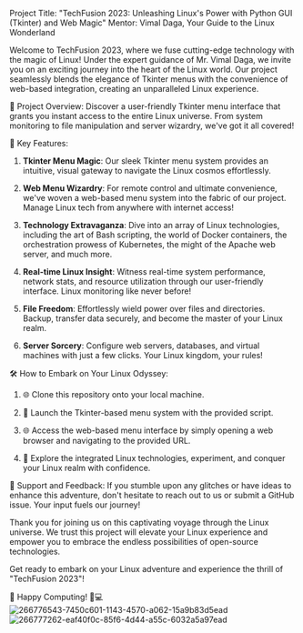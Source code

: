 
Project Title: "TechFusion 2023: Unleashing Linux's Power with Python GUI (Tkinter) and Web Magic"
Mentor: Vimal Daga, Your Guide to the Linux Wonderland


Welcome to TechFusion 2023, where we fuse cutting-edge technology with the magic of Linux! Under the expert guidance of Mr. Vimal Daga, we invite you on an exciting journey into the heart of the Linux world. Our project seamlessly blends the elegance of Tkinter menus with the convenience of web-based integration, creating an unparalleled Linux experience.

🚀 Project Overview:
Discover a user-friendly Tkinter menu interface that grants you instant access to the entire Linux universe. From system monitoring to file manipulation and server wizardry, we've got it all covered!

🌟 Key Features:
1. **Tkinter Menu Magic**: Our sleek Tkinter menu system provides an intuitive, visual gateway to navigate the Linux cosmos effortlessly.

2. **Web Menu Wizardry**: For remote control and ultimate convenience, we've woven a web-based menu system into the fabric of our project. Manage Linux tech from anywhere with internet access!

3. **Technology Extravaganza**: Dive into an array of Linux technologies, including the art of Bash scripting, the world of Docker containers, the orchestration prowess of Kubernetes, the might of the Apache web server, and much more.

4. **Real-time Linux Insight**: Witness real-time system performance, network stats, and resource utilization through our user-friendly interface. Linux monitoring like never before!

5. **File Freedom**: Effortlessly wield power over files and directories. Backup, transfer data securely, and become the master of your Linux realm.

6. **Server Sorcery**: Configure web servers, databases, and virtual machines with just a few clicks. Your Linux kingdom, your rules!

🛠️ How to Embark on Your Linux Odyssey:
1. 🌐 Clone this repository onto your local machine.

2. 🚀 Launch the Tkinter-based menu system with the provided script.

3. 🌐 Access the web-based menu interface by simply opening a web browser and navigating to the provided URL.

4. 🧪 Explore the integrated Linux technologies, experiment, and conquer your Linux realm with confidence.

🤝 Support and Feedback:
If you stumble upon any glitches or have ideas to enhance this adventure, don't hesitate to reach out to us or submit a GitHub issue. Your input fuels our journey!

Thank you for joining us on this captivating voyage through the Linux universe. We trust this project will elevate your Linux experience and empower you to embrace the endless possibilities of open-source technologies.

Get ready to embark on your Linux adventure and experience the thrill of "TechFusion 2023"!

🚀 Happy Computing! 🐧💻
![266776543-7450c601-1143-4570-a062-15a9b83d5ead](https://github.com/Rekashi24/Summer-Project/assets/144529676/85862a84-75c4-46c6-85a4-2a069b78938e)
![266777262-eaf40f0c-85f6-4d44-a55c-6032a5a97ead](https://github.com/Rekashi24/Summer-Project/assets/144529676/b3dcb3a7-5f41-442e-b57e-0c9436c10837)
